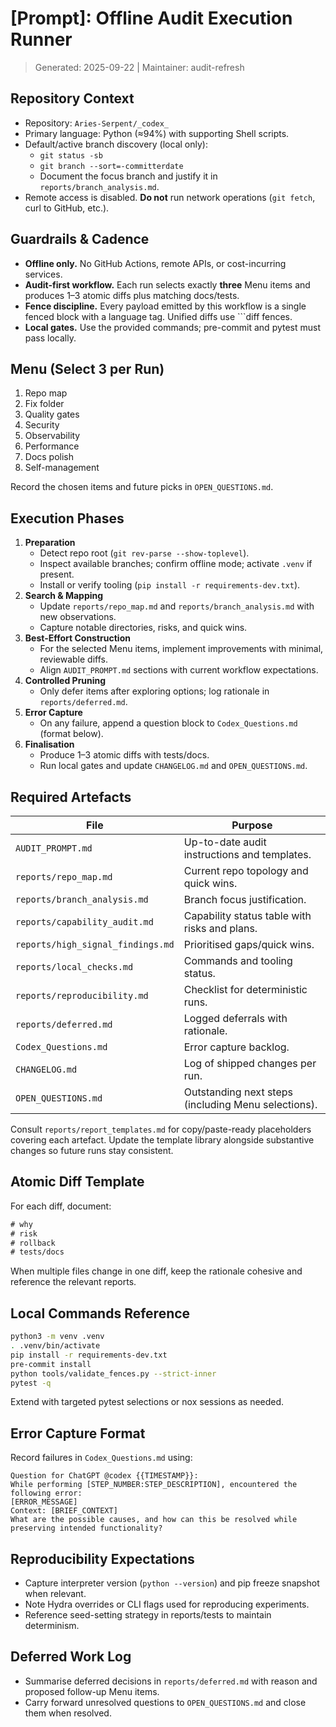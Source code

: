# [Prompt]: Offline Audit Execution Runner

> Generated: 2025-09-22 | Maintainer: audit-refresh

## Repository Context

- Repository: `Aries-Serpent/_codex_`
- Primary language: Python (≈94%) with supporting Shell scripts.
- Default/active branch discovery (local only):
  - `git status -sb`
  - `git branch --sort=-committerdate`
  - Document the focus branch and justify it in `reports/branch_analysis.md`.
- Remote access is disabled. **Do not** run network operations (`git fetch`, curl to GitHub, etc.).

## Guardrails & Cadence

- **Offline only.** No GitHub Actions, remote APIs, or cost-incurring services.
- **Audit-first workflow.** Each run selects exactly **three** Menu items and produces 1–3 atomic diffs plus matching docs/tests.
- **Fence discipline.** Every payload emitted by this workflow is a single fenced block with a language tag. Unified diffs use ```diff fences.
- **Local gates.** Use the provided commands; pre-commit and pytest must pass locally.

## Menu (Select 3 per Run)

1. Repo map
2. Fix folder
3. Quality gates
4. Security
5. Observability
6. Performance
7. Docs polish
8. Self-management

Record the chosen items and future picks in `OPEN_QUESTIONS.md`.

## Execution Phases

1. **Preparation**
   - Detect repo root (`git rev-parse --show-toplevel`).
   - Inspect available branches; confirm offline mode; activate `.venv` if present.
   - Install or verify tooling (`pip install -r requirements-dev.txt`).
2. **Search & Mapping**
   - Update `reports/repo_map.md` and `reports/branch_analysis.md` with new observations.
   - Capture notable directories, risks, and quick wins.
3. **Best-Effort Construction**
   - For the selected Menu items, implement improvements with minimal, reviewable diffs.
   - Align `AUDIT_PROMPT.md` sections with current workflow expectations.
4. **Controlled Pruning**
   - Only defer items after exploring options; log rationale in `reports/deferred.md`.
5. **Error Capture**
   - On any failure, append a question block to `Codex_Questions.md` (format below).
6. **Finalisation**
   - Produce 1–3 atomic diffs with tests/docs.
   - Run local gates and update `CHANGELOG.md` and `OPEN_QUESTIONS.md`.

## Required Artefacts

| File | Purpose |
| --- | --- |
| `AUDIT_PROMPT.md` | Up-to-date audit instructions and templates. |
| `reports/repo_map.md` | Current repo topology and quick wins. |
| `reports/branch_analysis.md` | Branch focus justification. |
| `reports/capability_audit.md` | Capability status table with risks and plans. |
| `reports/high_signal_findings.md` | Prioritised gaps/quick wins. |
| `reports/local_checks.md` | Commands and tooling status. |
| `reports/reproducibility.md` | Checklist for deterministic runs. |
| `reports/deferred.md` | Logged deferrals with rationale. |
| `Codex_Questions.md` | Error capture backlog. |
| `CHANGELOG.md` | Log of shipped changes per run. |
| `OPEN_QUESTIONS.md` | Outstanding next steps (including Menu selections). |

Consult `reports/report_templates.md` for copy/paste-ready placeholders covering each artefact. Update the template library alongside substantive changes so future runs stay consistent.

## Atomic Diff Template

For each diff, document:

````diff
# why
# risk
# rollback
# tests/docs
````

When multiple files change in one diff, keep the rationale cohesive and reference the relevant reports.

## Local Commands Reference

```bash
python3 -m venv .venv
. .venv/bin/activate
pip install -r requirements-dev.txt
pre-commit install
python tools/validate_fences.py --strict-inner
pytest -q
```

Extend with targeted pytest selections or nox sessions as needed.

## Error Capture Format

Record failures in `Codex_Questions.md` using:

```text
Question for ChatGPT @codex {{TIMESTAMP}}:
While performing [STEP_NUMBER:STEP_DESCRIPTION], encountered the following error:
[ERROR_MESSAGE]
Context: [BRIEF_CONTEXT]
What are the possible causes, and how can this be resolved while preserving intended functionality?
```

## Reproducibility Expectations

- Capture interpreter version (`python --version`) and pip freeze snapshot when relevant.
- Note Hydra overrides or CLI flags used for reproducing experiments.
- Reference seed-setting strategy in reports/tests to maintain determinism.

## Deferred Work Log

- Summarise deferred decisions in `reports/deferred.md` with reason and proposed follow-up Menu items.
- Carry forward unresolved questions to `OPEN_QUESTIONS.md` and close them when resolved.
